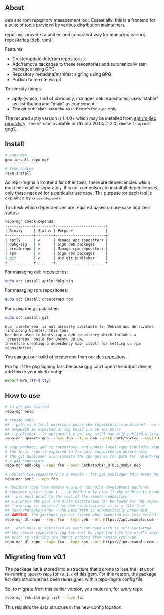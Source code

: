 ## About

deb and rpm repository management tool. Essentially, this is a frontend for a suite of tools provided by various distribution maintainers.

repo-mgr provides a unified and consistent way for managing various repositories (deb, rpm).

Features:

 * Create/update deb/rpm repositories.
 * Add/remove packages to these repositories and automatically sign packages using GPG.
 * Repository metadata/manifest signing using GPG.
 * Publish to remote via git.

To simplify things:

 * aptly (which, kind of obviously, manages deb repositories) uses "stable" as distribution and "main" as component.
 * The git publisher uses the `main` branch for `sync` only.

The requred aptly version is 1.4.0+ which may be installed from [aptly's deb repository](https://www.aptly.info/download/). The version available in Ubuntu 20.04 (1.3.0) doesn't support gpg2.

## Install

```bash
# RubyGems
gem install repo-mgr

# from source
rake install
```

As repo-mgr is a frontend for other tools, there are dependencies which must be installed separately. It is not compulsory to install all dependencies, only those needed for a particular use case. The purpose for each tool is explained by `check-depends`.

To check which dependencies are required based on use case and their status:

```bash
repo-mgr check-depends
+------------+--------+-----------------------+
| Binary     | Status | Purpose               |
+------------+--------+-----------------------+
| aptly      | ✔      | Manage apt repository |
| dpkg-sig   | ✔      | Sign deb packages     |
| createrepo | ✔      | Manage rpm repository |
| rpm        | ✔      | Sign rpm packages     |
| git        | ✔      | Use git publisher     |
+------------+--------+-----------------------+
```

For managing deb repositories:

```bash
sudo apt install aptly dpkg-sig
```

For managing rpm repositories:

```bash
sudo apt install createrepo rpm
```

For using the git publisher:

```bash
sudo apt install git
```

    n.b `createrepo` is not normally available for Debian and derrivates (including Ubuntu). This tool
    has been used to bootstrap a deb repository which includes a `createrepo` build for Ubuntu 20.04,
    therefore creating a dependency upon itself for setting up rpm repositories.

You can get our build of createrepo from our [deb repository](https://deb.staker.ltd/).

Pro tip: if the pkg signing fails because gpg can't open the output device, add this to your shell config:

```bash
export GPG_TTY=$(tty)
```

## How to use

```bash
# to get you started
repo-mgr help

# create repo
## --path => a local directory where the repository is published - no remote support at the moment
## GPGKEYID is expected as log keyid i.e 16 hex chars
## --publisher - is optional i.e you can still manually publish a local repository
repo-mgr upsert-repo --name foo --type deb --path path/to/foo --keyid GPGKEYID --publisher git

# sign package, add to repository, and update local repo (includes sign repo release manifest)
# the local repo is exported to the path indicated in upsert-repo
# the git publisher also commits the changes as the path for upsert-repo is expected to be
# a git repository
repo-mgr add-pkg --repo foo --path path/to/bar_0.0.1_amd64.deb

# publish the repository to a remote - for git publisher this means doing git push
repo-mgr sync --repo foo

# download repo from remote e.g when changing development machines
# repo-mgr upsert-repo (...) # needed only once if the machine is brand new
## --url must point to the root of the remote repository
## i.e where the pool and dists directories can be found for deb repos
## --keyring is required for deb repositories; it is a file from
## /usr/share/keyrings - the base path is automatically prepended
## WARNING: the packages are not signed when imported via this method!
repo-mgr dl-repo --repo foo --type deb --url https://apt.example.com --keyring foo-keyring.gpg

## --arch must be specified as each rpm repo arch is self-contained
## the remote repository gpg key must be imported into the user's keyring and trusted
## prior to starting the import process from remote rpm repo
repo-mgr dl-repo --repo foo --type rpm --url https://rpm.example.com --arch x86_64
```

## Migrating from v0.1

The package list is stored into a structure that's prone to lose the list upon re-running `upsert-repo` for `v0.1.x` of this gem. For this reason, the package list data structure has been redesigned within repo-mgr's config file.

So, to migrate from this earlier version, you must run, for every repo:

```bash
repo-mgr rebuild-pkg-list --repo foo
```

This rebuilds the data structure in the new config location.

